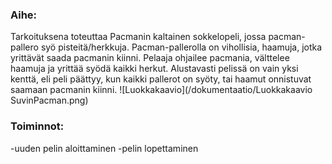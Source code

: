 ### Aihe:
Tarkoituksena toteuttaa Pacmanin kaltainen sokkelopeli, jossa pacman-pallero syö pisteitä/herkkuja. Pacman-pallerolla on vihollisia, haamuja, jotka yrittävät saada pacmanin kiinni. Pelaaja ohjailee pacmania, välttelee haamuja ja yrittää syödä kaikki herkut. Alustavasti pelissä on vain yksi kenttä, eli peli päättyy, kun kaikki pallerot on syöty, tai haamut onnistuvat saamaan pacmanin kiinni.
![Luokkakaavio](/dokumentaatio/Luokkakaavio SuvinPacman.png)
### Toiminnot:
-uuden pelin aloittaminen
-pelin lopettaminen

